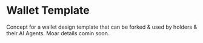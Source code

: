 # Wallet Template

Concept for a wallet design template that can be forked & used by holders & their AI Agents. Moar details comin soon..
